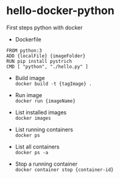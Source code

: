 # hello-docker-python
First steps python with docker

- Dockerfile
```
FROM python:3 
ADD {localFile} {imageFolder} 
RUN pip install pystrich  
CMD [ "python", "./hello.py" ]
```

- Build image  
```docker build -t {tagImage} . ```

- Run image  
```docker run {imageName}```

- List installed images  
``` docker images ```

- List running containers  
```docker ps ```

- List all containers  
```docker ps -a```

- Stop a running container  
```docker container stop {container-id}```




